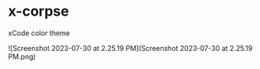 # x-corpse
xCode color theme


![Screenshot 2023-07-30 at 2.25.19 PM](Screenshot 2023-07-30 at 2.25.19 PM.png)
